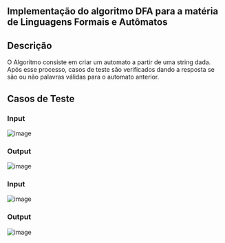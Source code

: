 ## Implementação do algoritmo DFA para a matéria de Linguagens Formais e Autômatos

## Descrição

O Algoritmo consiste em criar um automato a partir de uma string dada. Após esse processo, casos de teste são verificados dando a resposta se são ou não palavras válidas para o automato anterior.

## Casos de Teste

### Input
![image](https://user-images.githubusercontent.com/79611160/231831973-8f335270-f726-4ed6-a235-f127e006721b.png)
### Output
![image](https://user-images.githubusercontent.com/79611160/231832073-347a9f60-405c-41b4-9e4f-f33eddde0d74.png)

### Input
![image](https://user-images.githubusercontent.com/79611160/231832261-5bf5962f-4f53-42cd-82a8-a428f795128f.png)
### Output
![image](https://user-images.githubusercontent.com/79611160/231832301-6253e00c-8b6e-43dd-adf6-0acb6908e5d6.png)
